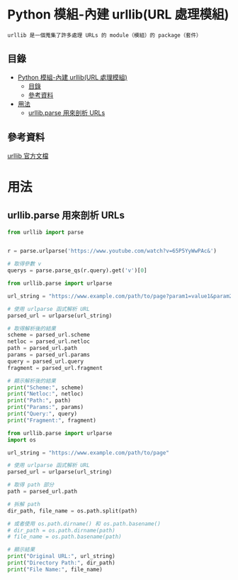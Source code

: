 # Python 模組-內建 urllib(URL 處理模組)

```
urllib 是一個蒐集了許多處理 URLs 的 module（模組）的 package（套件）
```

## 目錄

- [Python 模組-內建 urllib(URL 處理模組)](#python-模組-內建-urlliburl-處理模組)
  - [目錄](#目錄)
  - [參考資料](#參考資料)
- [用法](#用法)
  - [urllib.parse 用來剖析 URLs](#urllibparse-用來剖析-urls)

## 參考資料

[urllib 官方文檔](https://docs.python.org/zh-tw/3/library/urllib.html)

# 用法

## urllib.parse 用來剖析 URLs

```Python
from urllib import parse


r = parse.urlparse('https://www.youtube.com/watch?v=65P5YyWwPAc&')

# 取得參數 v
querys = parse.parse_qs(r.query).get('v')[0]
```

```Python
from urllib.parse import urlparse

url_string = "https://www.example.com/path/to/page?param1=value1&param2=value2"

# 使用 urlparse 函式解析 URL
parsed_url = urlparse(url_string)

# 取得解析後的結果
scheme = parsed_url.scheme
netloc = parsed_url.netloc
path = parsed_url.path
params = parsed_url.params
query = parsed_url.query
fragment = parsed_url.fragment

# 顯示解析後的結果
print("Scheme:", scheme)
print("Netloc:", netloc)
print("Path:", path)
print("Params:", params)
print("Query:", query)
print("Fragment:", fragment)
```

```Python
from urllib.parse import urlparse
import os

url_string = "https://www.example.com/path/to/page"

# 使用 urlparse 函式解析 URL
parsed_url = urlparse(url_string)

# 取得 path 部分
path = parsed_url.path

# 拆解 path
dir_path, file_name = os.path.split(path)

# 或者使用 os.path.dirname() 和 os.path.basename()
# dir_path = os.path.dirname(path)
# file_name = os.path.basename(path)

# 顯示結果
print("Original URL:", url_string)
print("Directory Path:", dir_path)
print("File Name:", file_name)
```